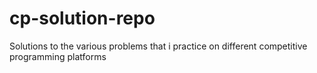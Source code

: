 # cp-solution-repo

Solutions to the various problems that i practice on different competitive programming platforms